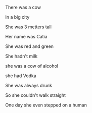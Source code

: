 There was a cow

In a big city 

She was 3 metters tall

Her name was Catia

She was red and green

She hadn't milk

she was a cow of alcohol

she had Vodka


She was always drunk

So she couldn't walk straight

One day she even stepped on a human

